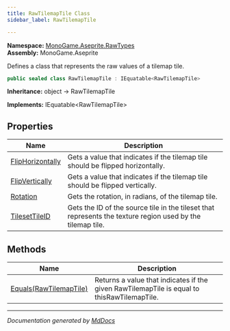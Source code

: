 ```yaml
---
title: RawTilemapTile Class
sidebar_label: RawTilemapTile

---
```


**Namespace:** [MonoGame.Aseprite.RawTypes](../)  
**Assembly:** MonoGame.Aseprite

Defines a class that represents the raw values of a tilemap tile.

```csharp
public sealed class RawTilemapTile : IEquatable<RawTilemapTile>
```

**Inheritance:** object → RawTilemapTile

**Implements:** IEquatable\<RawTilemapTile\>

## Properties

| Name                                               | Description                                                                                                |
| -------------------------------------------------- | ---------------------------------------------------------------------------------------------------------- |
| [FlipHorizontally](Properties/FlipHorizontally.md) | Gets a value that indicates if the tilemap tile should be flipped horizontally.                            |
| [FlipVertically](Properties/FlipVertically.md)     | Gets a value that indicates if the tilemap tile should be flipped vertically.                              |
| [Rotation](Properties/Rotation.md)                 | Gets the rotation, in radians, of the tilemap tile.                                                        |
| [TilesetTileID](Properties/TilesetTileID.md)       | Gets the ID of the source tile in the tileset that represents the texture region used by the tilemap tile. |

## Methods

| Name                                        | Description                                                                                |
| ------------------------------------------- | ------------------------------------------------------------------------------------------ |
| [Equals(RawTilemapTile)](Methods/Equals.md) | Returns a value that indicates if the given RawTilemapTile is equal to thisRawTilemapTile. |

___

*Documentation generated by [MdDocs](https://github.com/ap0llo/mddocs)*

